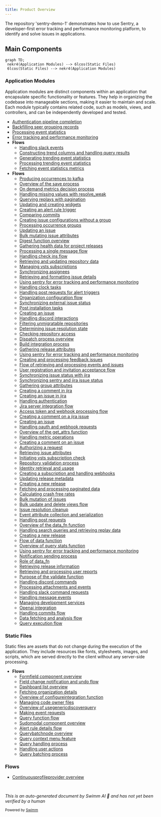 ```yaml
---
title: Product Overview
---
```

The repository 'sentry-demo-1' demonstrates how to use Sentry, a developer-first error tracking and performance monitoring platform, to identify and solve issues in applications.

## Main Components

```mermaid
graph TD;
 nekr4(Application Modules) --> 6lcos(Static Files)
 6lcos(Static Files) --> nekr4(Application Modules)
```

### Application Modules

Application modules are distinct components within an application that encapsulate specific functionality or features. They help in organizing the codebase into manageable sections, making it easier to maintain and scale. Each module typically contains related code, such as models, views, and controllers, and can be independently developed and tested.

- <SwmLink doc-title="Authentication pipeline completion">[Authentication pipeline completion](.swm/authentication-pipeline-completion.x5364amq.sw.md)</SwmLink>
- <SwmLink doc-title="Backfilling seer grouping records">[Backfilling seer grouping records](.swm/backfilling-seer-grouping-records.97mjntgz.sw.md)</SwmLink>
- <SwmLink doc-title="Processing event statistics">[Processing event statistics](.swm/processing-event-statistics.ps470hdk.sw.md)</SwmLink>
- <SwmLink doc-title="Error tracking and performance monitoring">[Error tracking and performance monitoring](.swm/error-tracking-and-performance-monitoring.zl8a653y.sw.md)</SwmLink>
- **Flows**
  - <SwmLink doc-title="Handling slack events">[Handling slack events](.swm/handling-slack-events.a3rrt250.sw.md)</SwmLink>
  - <SwmLink doc-title="Constructing trend columns and handling query results">[Constructing trend columns and handling query results](.swm/constructing-trend-columns-and-handling-query-results.6i6ld8yg.sw.md)</SwmLink>
  - <SwmLink doc-title="Generating trending event statistics">[Generating trending event statistics](.swm/generating-trending-event-statistics.ar8qzmpa.sw.md)</SwmLink>
  - <SwmLink doc-title="Processing trending event statistics">[Processing trending event statistics](.swm/processing-trending-event-statistics.jo5g29ao.sw.md)</SwmLink>
  - <SwmLink doc-title="Fetching event statistics metrics">[Fetching event statistics metrics](.swm/fetching-event-statistics-metrics.3i2a0cup.sw.md)</SwmLink>
- **Flows**
  - <SwmLink doc-title="Producing occurrences to kafka">[Producing occurrences to kafka](.swm/producing-occurrences-to-kafka.gqyyu2pv.sw.md)</SwmLink>
  - <SwmLink doc-title="Overview of the save process">[Overview of the save process](.swm/overview-of-the-save-process.kngqeoc3.sw.md)</SwmLink>
  - <SwmLink doc-title="On demand metrics decision process">[On demand metrics decision process](.swm/on-demand-metrics-decision-process.v1de8eke.sw.md)</SwmLink>
  - <SwmLink doc-title="Handling missing values with resolve_weak">[Handling missing values with resolve_weak](.swm/handling-missing-values-with-resolve_weak.v9q4hsed.sw.md)</SwmLink>
  - <SwmLink doc-title="Querying replays with pagination">[Querying replays with pagination](.swm/querying-replays-with-pagination.vxx3qft8.sw.md)</SwmLink>
  - <SwmLink doc-title="Updating and creating widgets">[Updating and creating widgets](.swm/updating-and-creating-widgets.6u6w6iwm.sw.md)</SwmLink>
  - <SwmLink doc-title="Creating an alert rule trigger">[Creating an alert rule trigger](.swm/creating-an-alert-rule-trigger.0xcpwyk4.sw.md)</SwmLink>
  - <SwmLink doc-title="Comparing commits">[Comparing commits](.swm/comparing-commits.3ugc4gv1.sw.md)</SwmLink>
  - <SwmLink doc-title="Creating issue configurations without a group">[Creating issue configurations without a group](.swm/creating-issue-configurations-without-a-group.la9sp7gw.sw.md)</SwmLink>
  - <SwmLink doc-title="Processing occurrence groups">[Processing occurrence groups](.swm/processing-occurrence-groups.5jgzhau8.sw.md)</SwmLink>
  - <SwmLink doc-title="Updating an issue">[Updating an issue](.swm/updating-an-issue.rah44axx.sw.md)</SwmLink>
  - <SwmLink doc-title="Bulk mutating issue attributes">[Bulk mutating issue attributes](.swm/bulk-mutating-issue-attributes.pp6dtgih.sw.md)</SwmLink>
  - <SwmLink doc-title="Digest function overview">[Digest function overview](.swm/digest-function-overview.gz79de9p.sw.md)</SwmLink>
  - <SwmLink doc-title="Gathering health data for project releases">[Gathering health data for project releases](.swm/gathering-health-data-for-project-releases.6gaafjxs.sw.md)</SwmLink>
  - <SwmLink doc-title="Processing a single message flow">[Processing a single message flow](.swm/processing-a-single-message-flow.v9bne6ot.sw.md)</SwmLink>
  - <SwmLink doc-title="Handling check ins flow">[Handling check ins flow](.swm/handling-check-ins-flow.ly1x8ayv.sw.md)</SwmLink>
  - <SwmLink doc-title="Retrieving and updating repository data">[Retrieving and updating repository data](.swm/retrieving-and-updating-repository-data.y8722tap.sw.md)</SwmLink>
  - <SwmLink doc-title="Managing vsts subscriptions">[Managing vsts subscriptions](.swm/managing-vsts-subscriptions.kmpvwsc8.sw.md)</SwmLink>
  - <SwmLink doc-title="Synchronizing assignees">[Synchronizing assignees](.swm/synchronizing-assignees.e5kq0b6e.sw.md)</SwmLink>
  - <SwmLink doc-title="Retrieving and formatting issue details">[Retrieving and formatting issue details](.swm/retrieving-and-formatting-issue-details.7u0rfvtp.sw.md)</SwmLink>
  - <SwmLink doc-title="Using sentry for error tracking and performance monitoring">[Using sentry for error tracking and performance monitoring](.swm/using-sentry-for-error-tracking-and-performance-monitoring.hxtxso6l.sw.md)</SwmLink>
  - <SwmLink doc-title="Handling clock tasks">[Handling clock tasks](.swm/handling-clock-tasks.e3yvsfsi.sw.md)</SwmLink>
  - <SwmLink doc-title="Handling post requests for alert triggers">[Handling post requests for alert triggers](.swm/handling-post-requests-for-alert-triggers.hb76zlxp.sw.md)</SwmLink>
  - <SwmLink doc-title="Organization configuration flow">[Organization configuration flow](.swm/organization-configuration-flow.fy4h0k2z.sw.md)</SwmLink>
  - <SwmLink doc-title="Synchronizing external issue status">[Synchronizing external issue status](.swm/synchronizing-external-issue-status.20stsf1j.sw.md)</SwmLink>
  - <SwmLink doc-title="Post installation tasks">[Post installation tasks](.swm/post-installation-tasks.67o2vz3z.sw.md)</SwmLink>
  - <SwmLink doc-title="Creating an issue">[Creating an issue](.swm/creating-an-issue.vzo5wtik.sw.md)</SwmLink>
  - <SwmLink doc-title="Handling discord interactions">[Handling discord interactions](.swm/handling-discord-interactions.m87f7n20.sw.md)</SwmLink>
  - <SwmLink doc-title="Filtering unmigratable repositories">[Filtering unmigratable repositories](.swm/filtering-unmigratable-repositories.r5s7qmve.sw.md)</SwmLink>
  - <SwmLink doc-title="Determining issue resolution state">[Determining issue resolution state](.swm/determining-issue-resolution-state.mfdree1m.sw.md)</SwmLink>
  - <SwmLink doc-title="Checking repository access">[Checking repository access](.swm/checking-repository-access.l579ggpy.sw.md)</SwmLink>
  - <SwmLink doc-title="Dispatch process overview">[Dispatch process overview](.swm/dispatch-process-overview.z9luf1us.sw.md)</SwmLink>
  - <SwmLink doc-title="Build integration process">[Build integration process](.swm/build-integration-process.upn0si2q.sw.md)</SwmLink>
  - <SwmLink doc-title="Gathering release attributes">[Gathering release attributes](.swm/gathering-release-attributes.9dg21b6z.sw.md)</SwmLink>
  - <SwmLink doc-title="Using sentry for error tracking and performance monitoring">[Using sentry for error tracking and performance monitoring](.swm/using-sentry-for-error-tracking-and-performance-monitoring.pdbr5vcy.sw.md)</SwmLink>
  - <SwmLink doc-title="Creating and processing feedback issues">[Creating and processing feedback issues](.swm/creating-and-processing-feedback-issues.v0dn5f7r.sw.md)</SwmLink>
  - <SwmLink doc-title="Flow of retrieving and processing events and issues">[Flow of retrieving and processing events and issues](.swm/flow-of-retrieving-and-processing-events-and-issues.mb6xl43p.sw.md)</SwmLink>
  - <SwmLink doc-title="User registration and invitation acceptance flow">[User registration and invitation acceptance flow](.swm/user-registration-and-invitation-acceptance-flow.gw1fph7j.sw.md)</SwmLink>
  - <SwmLink doc-title="Synchronizing issue status with jira">[Synchronizing issue status with jira](.swm/synchronizing-issue-status-with-jira.z08azexj.sw.md)</SwmLink>
  - <SwmLink doc-title="Synchronizing sentry and jira issue status">[Synchronizing sentry and jira issue status](.swm/synchronizing-sentry-and-jira-issue-status.eo086h40.sw.md)</SwmLink>
  - <SwmLink doc-title="Gathering group attributes">[Gathering group attributes](.swm/gathering-group-attributes.tog9r8jg.sw.md)</SwmLink>
  - <SwmLink doc-title="Creating a comment in jira">[Creating a comment in jira](.swm/creating-a-comment-in-jira.23isz4o5.sw.md)</SwmLink>
  - <SwmLink doc-title="Creating an issue in jira">[Creating an issue in jira](.swm/creating-an-issue-in-jira.64a6ovwv.sw.md)</SwmLink>
  - <SwmLink doc-title="Handling authentication">[Handling authentication](.swm/handling-authentication.z58pibba.sw.md)</SwmLink>
  - <SwmLink doc-title="Jira server integration flow">[Jira server integration flow](.swm/jira-server-integration-flow.rhs6xu7b.sw.md)</SwmLink>
  - <SwmLink doc-title="Access token and webhook processing flow">[Access token and webhook processing flow](.swm/access-token-and-webhook-processing-flow.gwuupze6.sw.md)</SwmLink>
  - <SwmLink doc-title="Creating a comment on a jira issue">[Creating a comment on a jira issue](.swm/creating-a-comment-on-a-jira-issue.0y21n07o.sw.md)</SwmLink>
  - <SwmLink doc-title="Creating an issue">[Creating an issue](.swm/creating-an-issue.ekv42ef5.sw.md)</SwmLink>
  - <SwmLink doc-title="Handling oauth and webhook requests">[Handling oauth and webhook requests](.swm/handling-oauth-and-webhook-requests.4je6s8lr.sw.md)</SwmLink>
  - <SwmLink doc-title="Overview of the get_attrs function">[Overview of the get_attrs function](.swm/overview-of-the-get_attrs-function.bpr7hxpi.sw.md)</SwmLink>
  - <SwmLink doc-title="Handling metric operations">[Handling metric operations](.swm/handling-metric-operations.3oevzjd8.sw.md)</SwmLink>
  - <SwmLink doc-title="Creating a comment on an issue">[Creating a comment on an issue](.swm/creating-a-comment-on-an-issue.u57rm7vd.sw.md)</SwmLink>
  - <SwmLink doc-title="Authorizing a request">[Authorizing a request](.swm/authorizing-a-request.d51yi86z.sw.md)</SwmLink>
  - <SwmLink doc-title="Retrieving issue attributes">[Retrieving issue attributes](.swm/retrieving-issue-attributes.yn9izmtu.sw.md)</SwmLink>
  - <SwmLink doc-title="Initiating vsts subscription check">[Initiating vsts subscription check](.swm/initiating-vsts-subscription-check.ilz4hm4n.sw.md)</SwmLink>
  - <SwmLink doc-title="Repository validation process">[Repository validation process](.swm/repository-validation-process.ym7a5zsz.sw.md)</SwmLink>
  - <SwmLink doc-title="Identity retrieval and usage">[Identity retrieval and usage](.swm/identity-retrieval-and-usage.4jddfsm6.sw.md)</SwmLink>
  - <SwmLink doc-title="Creating a subscription and handling webhooks">[Creating a subscription and handling webhooks](.swm/creating-a-subscription-and-handling-webhooks.48ogg1rn.sw.md)</SwmLink>
  - <SwmLink doc-title="Updating release metadata">[Updating release metadata](.swm/updating-release-metadata.75bfpqy8.sw.md)</SwmLink>
  - <SwmLink doc-title="Creating a new release">[Creating a new release](.swm/creating-a-new-release.wdsdkrr7.sw.md)</SwmLink>
  - <SwmLink doc-title="Fetching and processing paginated data">[Fetching and processing paginated data](.swm/fetching-and-processing-paginated-data.aoe5byut.sw.md)</SwmLink>
  - <SwmLink doc-title="Calculating crash free rates">[Calculating crash free rates](.swm/calculating-crash-free-rates.i59le5b9.sw.md)</SwmLink>
  - <SwmLink doc-title="Bulk mutation of issues">[Bulk mutation of issues](.swm/bulk-mutation-of-issues.4tytk3jc.sw.md)</SwmLink>
  - <SwmLink doc-title="Bulk update and delete views flow">[Bulk update and delete views flow](.swm/bulk-update-and-delete-views-flow.4h5n6ufo.sw.md)</SwmLink>
  - <SwmLink doc-title="Issue resolution cleanup">[Issue resolution cleanup](.swm/issue-resolution-cleanup.z6vpcf8z.sw.md)</SwmLink>
  - <SwmLink doc-title="Event attribute collection and serialization">[Event attribute collection and serialization](.swm/event-attribute-collection-and-serialization.jjvm3dp1.sw.md)</SwmLink>
  - <SwmLink doc-title="Handling post requests">[Handling post requests](.swm/handling-post-requests.i6bo7nu5.sw.md)</SwmLink>
  - <SwmLink doc-title="Overview of the data_fn function">[Overview of the data_fn function](.swm/overview-of-the-data_fn-function.w8rsahbi.sw.md)</SwmLink>
  - <SwmLink doc-title="Handling search queries and retrieving replay data">[Handling search queries and retrieving replay data](.swm/handling-search-queries-and-retrieving-replay-data.ed6olpfd.sw.md)</SwmLink>
  - <SwmLink doc-title="Creating a new release">[Creating a new release](.swm/creating-a-new-release.e1fh1dvg.sw.md)</SwmLink>
  - <SwmLink doc-title="Flow of data function">[Flow of data function](.swm/flow-of-data-function.abuycdrt.sw.md)</SwmLink>
  - <SwmLink doc-title="Overview of query stats function">[Overview of query stats function](.swm/overview-of-query-stats-function.tlydxgwd.sw.md)</SwmLink>
  - <SwmLink doc-title="Using sentry for error tracking and performance monitoring">[Using sentry for error tracking and performance monitoring](.swm/using-sentry-for-error-tracking-and-performance-monitoring.w8zanh50.sw.md)</SwmLink>
  - <SwmLink doc-title="Notification sending process">[Notification sending process](.swm/notification-sending-process.o1hxto6l.sw.md)</SwmLink>
  - <SwmLink doc-title="Role of data_fn">[Role of data_fn](.swm/role-of-data_fn.5le1shmo.sw.md)</SwmLink>
  - <SwmLink doc-title="Retrieving release information">[Retrieving release information](.swm/retrieving-release-information.mz7pgan1.sw.md)</SwmLink>
  - <SwmLink doc-title="Retrieving and processing user reports">[Retrieving and processing user reports](.swm/retrieving-and-processing-user-reports.kthptvh1.sw.md)</SwmLink>
  - <SwmLink doc-title="Purpose of the validate function">[Purpose of the validate function](.swm/purpose-of-the-validate-function.lvjvzt1j.sw.md)</SwmLink>
  - <SwmLink doc-title="Handling discord commands">[Handling discord commands](.swm/handling-discord-commands.01uryw4o.sw.md)</SwmLink>
  - <SwmLink doc-title="Processing attachments and events">[Processing attachments and events](.swm/processing-attachments-and-events.no2zq9cx.sw.md)</SwmLink>
  - <SwmLink doc-title="Handling slack command requests">[Handling slack command requests](.swm/handling-slack-command-requests.vmd923qe.sw.md)</SwmLink>
  - <SwmLink doc-title="Handling message events">[Handling message events](.swm/handling-message-events.kmwnw6r2.sw.md)</SwmLink>
  - <SwmLink doc-title="Managing development services">[Managing development services](.swm/managing-development-services.tqvawnvf.sw.md)</SwmLink>
  - <SwmLink doc-title="Openai integration">[Openai integration](.swm/openai-integration.yhi1m1fy.sw.md)</SwmLink>
  - <SwmLink doc-title="Handling commits flow">[Handling commits flow](.swm/handling-commits-flow.tn69a7f0.sw.md)</SwmLink>
  - <SwmLink doc-title="Data fetching and analysis flow">[Data fetching and analysis flow](.swm/data-fetching-and-analysis-flow.9dh52lc3.sw.md)</SwmLink>
  - <SwmLink doc-title="Query execution flow">[Query execution flow](.swm/query-execution-flow.hride9kg.sw.md)</SwmLink>

### Static Files

Static files are assets that do not change during the execution of the application. They include resources like fonts, stylesheets, images, and scripts, which are served directly to the client without any server-side processing.

- **Flows**
  - <SwmLink doc-title="Formfield component overview">[Formfield component overview](.swm/formfield-component-overview.i7ztmoks.sw.md)</SwmLink>
  - <SwmLink doc-title="Field change notification and undo flow">[Field change notification and undo flow](.swm/field-change-notification-and-undo-flow.27q7le0m.sw.md)</SwmLink>
  - <SwmLink doc-title="Dashboard list overview">[Dashboard list overview](.swm/dashboard-list-overview.9shbglja.sw.md)</SwmLink>
  - <SwmLink doc-title="Fetching organization details">[Fetching organization details](.swm/fetching-organization-details.bq1t2jmf.sw.md)</SwmLink>
  - <SwmLink doc-title="Overview of configureintegration function">[Overview of configureintegration function](.swm/overview-of-configureintegration-function.zp801fgs.sw.md)</SwmLink>
  - <SwmLink doc-title="Managing code owner files">[Managing code owner files](.swm/managing-code-owner-files.51d4y2ve.sw.md)</SwmLink>
  - <SwmLink doc-title="Overview of usegenericdiscoverquery">[Overview of usegenericdiscoverquery](.swm/overview-of-usegenericdiscoverquery.4l6py2o6.sw.md)</SwmLink>
  - <SwmLink doc-title="Making event requests">[Making event requests](.swm/making-event-requests.q9sw0v8v.sw.md)</SwmLink>
  - <SwmLink doc-title="Query function flow">[Query function flow](.swm/query-function-flow.snxmxho7.sw.md)</SwmLink>
  - <SwmLink doc-title="Sudomodal component overview">[Sudomodal component overview](.swm/sudomodal-component-overview.3y62y4b5.sw.md)</SwmLink>
  - <SwmLink doc-title="Alert rule details flow">[Alert rule details flow](.swm/alert-rule-details-flow.b86v92f2.sw.md)</SwmLink>
  - <SwmLink doc-title="Querybatchnode overview">[Querybatchnode overview](.swm/querybatchnode-overview.oxgkhwmt.sw.md)</SwmLink>
  - <SwmLink doc-title="Query context menu feature">[Query context menu feature](.swm/query-context-menu-feature.mxr5a45y.sw.md)</SwmLink>
  - <SwmLink doc-title="Query handling process">[Query handling process](.swm/query-handling-process.pacmb0e2.sw.md)</SwmLink>
  - <SwmLink doc-title="Handling user actions">[Handling user actions](.swm/handling-user-actions.s729wn7i.sw.md)</SwmLink>
  - <SwmLink doc-title="Query batching process">[Query batching process](.swm/query-batching-process.9sbe68dn.sw.md)</SwmLink>

### Flows

- <SwmLink doc-title="Continuousprofileprovider overview">[Continuousprofileprovider overview](.swm/continuousprofileprovider-overview.pi6lxzt7.sw.md)</SwmLink>

&nbsp;

*This is an auto-generated document by Swimm AI 🌊 and has not yet been verified by a human*

<SwmMeta version="3.0.0" repo-id="Z2l0aHViJTNBJTNBc2VudHJ5LWRlbW8tMSUzQSUzQVN3aW1tLURlbW8=" repo-name="sentry-demo-1" doc-type="other"><sup>Powered by [Swimm](https://app.swimm.io/)</sup></SwmMeta>
